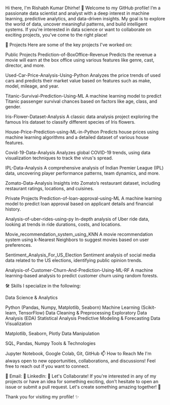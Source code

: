 Hi there, I'm Rishabh Kumar Dhirhe! 👋
Welcome to my GitHub profile! I’m a passionate data scientist and analyst with a deep interest in machine learning, predictive analytics, and data-driven insights. My goal is to explore the world of data, uncover meaningful patterns, and build intelligent systems. If you're interested in data science or want to collaborate on exciting projects, you've come to the right place!

🚀 Projects
Here are some of the key projects I've worked on:

Public Projects
Prediction-of-BoxOffice-Revenue
Predicts the revenue a movie will earn at the box office using various features like genre, cast, director, and more.

Used-Car-Price-Analysis-Using-Python
Analyzes the price trends of used cars and predicts their market value based on features such as make, model, mileage, and year.

Titanic-Survival-Prediction-Using-ML
A machine learning model to predict Titanic passenger survival chances based on factors like age, class, and gender.

Iris-Flower-Dataset-Analysis
A classic data analysis project exploring the famous Iris dataset to classify different species of Iris flowers.

House-Price-Prediction-using-ML-in-Python
Predicts house prices using machine learning algorithms and a detailed dataset of various house features.

Covid-19-Data-Analysis
Analyzes global COVID-19 trends, using data visualization techniques to track the virus's spread.

IPL-Data-Analysis
A comprehensive analysis of Indian Premier League (IPL) data, uncovering player performance patterns, team dynamics, and more.

Zomato-Data-Analysis
Insights into Zomato’s restaurant dataset, including restaurant ratings, locations, and cuisines.

Private Projects
Prediction-of-loan-approval-using-ML
A machine learning model to predict loan approval based on applicant details and financial history.

Analysis-of-uber-rides-using-py
In-depth analysis of Uber ride data, looking at trends in ride durations, costs, and locations.

Movie_recommendation_system_using_KNN
A movie recommendation system using k-Nearest Neighbors to suggest movies based on user preferences.

Sentiment_Analysis_For_US_Election
Sentiment analysis of social media data related to the US elections, identifying public opinion trends.

Analysis-of-Customer-Churn-And-Prediction-Using-ML-RF
A machine learning-based analysis to predict customer churn using random forests.

🛠 Skills
I specialize in the following:

Data Science & Analytics

Python (Pandas, Numpy, Matplotlib, Seaborn)
Machine Learning (Scikit-learn, TensorFlow)
Data Cleaning & Preprocessing
Exploratory Data Analysis (EDA)
Statistical Analysis
Predictive Modeling & Forecasting
Data Visualization

Matplotlib, Seaborn, Plotly
Data Manipulation

SQL, Pandas, Numpy
Tools & Technologies

Jupyter Notebook, Google Colab, Git, GitHub
📫 How to Reach Me
I'm always open to new opportunities, collaborations, and discussions! Feel free to reach out if you want to connect.

📧 Email:
💬 LinkedIn:
🌟 Let's Collaborate!
If you're interested in any of my projects or have an idea for something exciting, don't hesitate to open an issue or submit a pull request. Let's create something amazing together! 🙌

Thank you for visiting my profile! ✨
